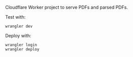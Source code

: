 Cloudflare Worker project to serve PDFs and parsed PDFs.

Test with:

```
wrangler dev
```

Deploy with:

```
wrangler login
wrangler deploy
```

